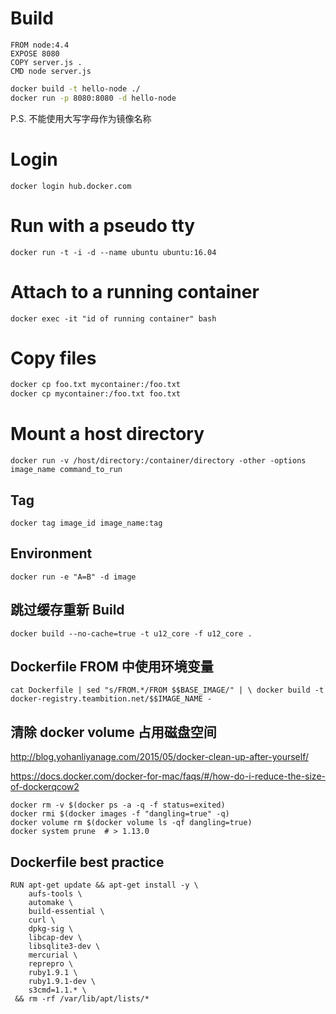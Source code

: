 # Build

```docker
FROM node:4.4
EXPOSE 8080
COPY server.js .
CMD node server.js
```

```bash
docker build -t hello-node ./
docker run -p 8080:8080 -d hello-node
```

P.S. 不能使用大写字母作为镜像名称

# Login

`docker login hub.docker.com`

# Run with a pseudo tty

`docker run -t -i -d --name ubuntu ubuntu:16.04`

# Attach to a running container

`docker exec -it "id of running container" bash`

# Copy files

```bash
docker cp foo.txt mycontainer:/foo.txt
docker cp mycontainer:/foo.txt foo.txt
```

# Mount a host directory

`docker run -v /host/directory:/container/directory -other -options image_name command_to_run`

## Tag

`docker tag image_id image_name:tag`

## Environment

`docker run -e "A=B" -d image`

## 跳过缓存重新 Build
`docker build --no-cache=true -t u12_core -f u12_core .`

## Dockerfile FROM 中使用环境变量
`cat Dockerfile | sed "s/FROM.*/FROM $$BASE_IMAGE/" | \
    docker build -t docker-registry.teambition.net/$$IMAGE_NAME -`

## 清除 docker volume 占用磁盘空间

http://blog.yohanliyanage.com/2015/05/docker-clean-up-after-yourself/

https://docs.docker.com/docker-for-mac/faqs/#/how-do-i-reduce-the-size-of-dockerqcow2

```
docker rm -v $(docker ps -a -q -f status=exited)
docker rmi $(docker images -f "dangling=true" -q)
docker volume rm $(docker volume ls -qf dangling=true)
docker system prune  # > 1.13.0
```

## Dockerfile best practice

```
RUN apt-get update && apt-get install -y \
    aufs-tools \
    automake \
    build-essential \
    curl \
    dpkg-sig \
    libcap-dev \
    libsqlite3-dev \
    mercurial \
    reprepro \
    ruby1.9.1 \
    ruby1.9.1-dev \
    s3cmd=1.1.* \
 && rm -rf /var/lib/apt/lists/*
```

